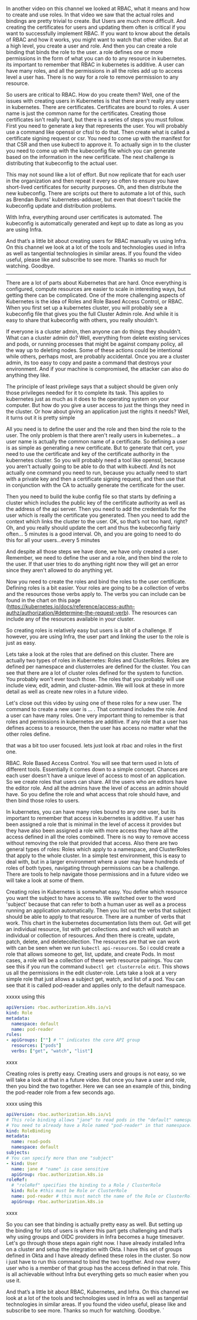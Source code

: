 In another video on this channel we looked at RBAC, what it means and how to create and use roles. In that video we saw that the actual roles and bindings are pretty trivial to create. But Users are much more difficult. And creating the certificates for users and updating them often is critical if you want to successfully implement RBAC. If you want to know about the details of RBAC and how it works, you might want to watch that other video. But at a high level, you create a user and role. And then you can create a role binding that binds the role to the user. a role defines one or more permissions in the form of what you can do to any resource in kubernetes. its important to remember that RBAC in kubernetes is additive. A user can have many roles, and all the permissions in all the roles add up to access level a user has. There is no way for a role to remove permission to any resource.

So users are critical to RBAC. How do you create them? Well, one of the issues with creating users in Kubernetes is that there aren't really any users in kubernetes. There are certificates. Certificates are bound to roles. A user name is just the common name for the certificates. Creating those certificates isn't really hard, but there is a series of steps you must follow. First you need to generate a key that represents the user. You will probably use a command like openssl or cfssl to do that. Then create what is called a certificate signing request or csr. You need to come up with the manifest for that CSR and then use kubectl to approve it.  To actually sign in to the cluster you need to come up with the kubeconfig file which you can generate based on the information in the new certificate. The next challenge is distributing that kubeconfig to the actual user. 

This may not sound like a lot of effort. But now replicate that for each user in the organization and then repeat it every so often to ensure you have short-lived certificates for security purposes. Oh, and then distribute the new kubeconfig. There are scripts out there to automate a lot of this, such as Brendan Burns' kubernetes-adduser, but even that doesn't tackle the kubeconfig update and distribution problems. 

With Infra, everything around user certificates is automated. The kubeconfig is automatically generated and kept up to date as long as you are using Infra. 

And that’s a little bit about creating users for RBAC manually vs using Infra. On this channel we look at a lot of the tools and technologies used in Infra as well as tangential technologies in similar areas. If you found the video useful, please like and subscribe to see more. Thanks so much for watching. Goodbye. 


----


There are a lot of parts about Kubernetes that are hard. Once everything is configured, compute resources are easier to scale in interesting ways, but getting there can be complicated. One of the more challenging aspects of Kubernetes is the idea of Roles and Role Based Access Control, or RBAC. When you first set up a kubernetes cluster, you will probably see a kubeconfig file that gives you the full Cluster Admin role. And while it is easy to share that kubeconfig with others, you really shouldn't. 

If everyone is a cluster admin, then anyone can do things they shouldn't. What can a cluster admin do? Well, everything from delete existing services and pods, or running processes that might be against company policy, all the way up to deleting nodes. Some of these actions could be intentional while others, perhaps most, are probably accidental. Once you are a cluster admin, its too easy to copy and paste a command that destroys your environment. And if your machine is compromised, the attacker can also do anything they like. 

The principle of least privilege says that a subject should be given only those privileges needed for it to complete its task. This applies to kubernetes just as much as it does to the operating system on your computer. But how do you give a user access to just the things they need in the cluster. Or how about giving an application just the rights it needs? Well, it turns out it is pretty simple

All you need is to define the user and the role and then bind the role to the user. The only problem is that there aren't really users in kubernetes... a user name is actually the common name of a certificate. So defining a user is as simple as generating a new certificate. But to generate that cert, you need to use the certificate and key of the certificate authority in the kubernetes cluster. So you will probably need a tool like openssl, because you aren't actually going to be able to do that with kubectl. And its not actually one command you need to run, because you actually need to start with a private key and then a certificate signing request, and then use that in conjunction with the CA to actually generate the certificate for the user. 

Then you need to build the kube config file so that starts by defining a cluster which includes  the public key of the certificate authority as well as the address of the api server. Then you need to add the credentials for the user which is really the certificate you generated. Then you need to add the context which links the cluster to the user. OK, so that’s not too hard, right? Oh, and you really should update the cert and thus the kubeconfig fairly often... 5 minutes is a good interval. Oh, and you are going to need to do this for all your users...every 5 minutes

And despite all those steps we have done, we have only created a user. Remember, we need to define the user and a role, and then bind the role to the user. If that user tries to do anything right now they will get an error since they aren't allowed to do anything yet. 

Now you need to create the roles and bind the roles to the user certificate. Defining roles is a bit easier. Your roles are going to be a collection of verbs and the resources those verbs apply to. The verbs you can include can be found in the chart on this page (https://kubernetes.io/docs/reference/access-authn-authz/authorization/#determine-the-request-verb). The resources can include any of the resources available in your cluster. 

So creating roles is relatively easy but users is a bit of a challenge. If however, you are using Infra, the user part and linking the user to the role is just as easy. 

Lets take a look at the roles that are defined on this cluster. There are actually two types of roles in Kubernetes: Roles and ClusterRoles. Roles are defined per namespace and clusterroles are defined for the cluster. You can see that there are a lot of cluster roles defined for the system to function. You probably won't ever touch those. The roles that you probably will use include view, edit, admin, and cluster-admin. We will look at these in more detail as well as create new roles in a future video. 

Let's close out this video by using one of these roles for a new user. The command to create a new user is ... . That command includes the role. And a user can have many roles. One very important thing to remember is that roles and permissions in kubernetes are additive. If any role that a user has defines access to a resource, then the user has access no matter what the other roles define. 


that was a bit too user focused. lets just look at rbac and roles in the first one.

RBAC. Role Based Access Control. You will see that term used in lots of different tools. Essentially it comes down to a simple concept. Chances are each user doesn't have a unique level of access to most of an application. So we create roles that users can share. All the users who are editors have the editor role. And all the admins have the level of access an admin should have. So you define the role and what access that role should have, and then bind those roles to users. 

In kubernetes, you can have many roles bound to any one user, but its important to remember that access in kubernetes is additive. If a user has been assigned a role that is minimal in the level of access it provides but they have also been assigned a role with more access they have all the access defined in all the roles combined. There is no way to remove access without removing the role that provided that access. Also there are two general types of roles: Roles which apply to a namespace, and ClusterRoles that apply to the whole cluster. In a simple test environment, this is easy to deal with, but in a larger environment where a user may have hundreds of roles of both types, navigating through permissions can be a challenge. There are tools to help navigate those permissions and in a future video we will take a look at some of them.

Creating roles in Kubernetes is somewhat easy. You define which resource you want the subject to have access to. We switched over to the word 'subject' because that can refer to both a human user as well as a process running an application automatically. Then you list out the verbs that subject should be able to apply to that resource. There are a number of verbs that work. This chart in the kubernetes documentation lists them out. Get will get an individual resource, list with get collections. and watch will watch an individual or collection of resources. And then there is create, update, patch, delete, and deletecollection. The resources are that we can work with can be seen when we run `kubectl api-resources`. So i could create a role that allows someone to get, list, update, and create Pods. In most cases, a role will be a collection of these verb resource pairings. You can see this if you run the command `kubectl get clusterrole edit`. This shows us all the permissions in the edit cluster-role. Lets take a look at a very simple role that just allows a subject get, watch, and list of a pod. You can see that it is called pod-reader and applies only to the default namespace.  

xxxxx
using this
```yaml
apiVersion: rbac.authorization.k8s.io/v1
kind: Role
metadata:
  namespace: default
  name: pod-reader
rules:
- apiGroups: [""] # "" indicates the core API group
  resources: ["pods"]
  verbs: ["get", "watch", "list"]
```
xxxx

Creating roles is pretty easy. Creating users and groups is not easy, so we will take a look at that in a future video. But once you have a user and role, then you bind the two together. Here we can see an example of this, binding the pod-reader role from a few seconds ago.

xxxx
using this
```yaml
apiVersion: rbac.authorization.k8s.io/v1
# This role binding allows "jane" to read pods in the "default" namespace.
# You need to already have a Role named "pod-reader" in that namespace.
kind: RoleBinding
metadata:
  name: read-pods
  namespace: default
subjects:
# You can specify more than one "subject"
- kind: User
  name: jane # "name" is case sensitive
  apiGroup: rbac.authorization.k8s.io
roleRef:
  # "roleRef" specifies the binding to a Role / ClusterRole
  kind: Role #this must be Role or ClusterRole
  name: pod-reader # this must match the name of the Role or ClusterRole you wish to bind to
  apiGroup: rbac.authorization.k8s.io
```
xxxx

So you can see that binding is actually pretty easy as well. But setting up the binding for lots of users is where this part gets challenging and that’s why using groups and OIDC providers in Infra becomes a huge timesaver. Let's go through those steps again right now. I have already installed Infra on a cluster and setup the integration with Okta. I have this set of groups defined in Okta and I have already defined these roles in the cluster. So now i just have to run this command to bind the two together. And now every user who is a member of  that group has the access defined in that role. This is all achievable without Infra but everything gets so much easier when you use it. 

And that’s a little bit about RBAC, Kubernetes, and Infra. On this channel we look at a lot of the tools and technologies used in Infra as well as tangential technologies in similar areas. If you found the video useful, please like and subscribe to see more. Thanks so much for watching. Goodbye. 
 `
